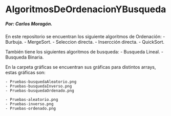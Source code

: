 # AlgoritmosDeOrdenacionYBusqueda

##### Por: Carlos Moragón.

En este repositorio se encuentran los siguiente algoritmos de Ordenación:
	- Burbuja.
	- MergeSort.
	- Seleccion directa.
	- Insercción directa.
	- QuickSort.

También tiene los siguientes algoritmos de busqueda:
	- Busqueda Lineal.
	- Busqueda Binaria.

En la carpeta gráficas se encuentran sus gráficas para distintos arrays, estas gráficas son:
	
	- Pruebas-busquedaAleatorio.png
	- Pruebas-busquedaInverso.png
	- Pruebas-busquedaOrdenado.png

	- Pruebas-aleatorio.png
	- Pruebas-inverso.png
	- Pruebas-ordenado.png
